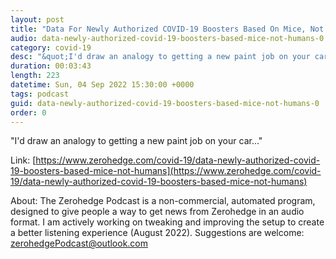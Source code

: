 ```yaml
---
layout: post
title: "Data For Newly Authorized COVID-19 Boosters Based On Mice, Not Humans"
audio: data-newly-authorized-covid-19-boosters-based-mice-not-humans-0
category: covid-19
desc: "&quot;I'd draw an analogy to getting a new paint job on your car...&quot;"
duration: 00:03:43
length: 223
datetime: Sun, 04 Sep 2022 15:30:00 +0000
tags: podcast
guid: data-newly-authorized-covid-19-boosters-based-mice-not-humans-0
order: 0
---
```

&quot;I'd draw an analogy to getting a new paint job on your car...&quot;

Link: [https://www.zerohedge.com/covid-19/data-newly-authorized-covid-19-boosters-based-mice-not-humans](https://www.zerohedge.com/covid-19/data-newly-authorized-covid-19-boosters-based-mice-not-humans)

About: The Zerohedge Podcast is a non-commercial, automated program, designed to give people a way to get news from Zerohedge in an audio format.  I am actively working on tweaking and improving the setup to create a better listening experience (August 2022).  Suggestions are welcome: [zerohedgePodcast@outlook.com](mailto:zerohedgePodcast@outlook.com)